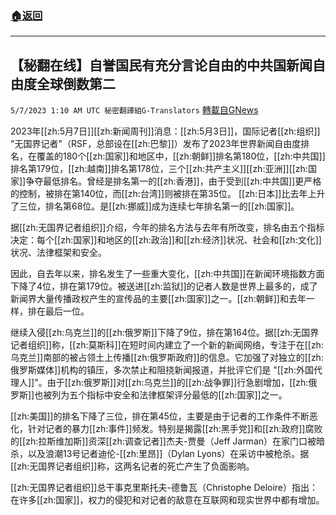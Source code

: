 ###  [:house:返回](README.md)
---


## 【秘翻在线】自誉国民有充分言论自由的中共国新闻自由度全球倒数第二
`5/7/2023 1:10 AM UTC 秘密翻譯組G-Translators` [轉載自GNews](https://gnews.org/articles/1280397)

         

2023年[[zh:5月7日]][[zh:新闻周刊]]消息：[[zh:5月3日]]，国际记者[[zh:组织]] "无国界记者"（RSF，总部设在[[zh:巴黎]]）发布了2023年世界新闻自由度排名，在覆盖的180个[[zh:国家]]和地区中，[[zh:朝鲜]]排名第180位，[[zh:中共国]]排名第179位，[[zh:越南]]排名第178位，三个[[zh:共产主义]][[zh:亚洲]][[zh:国家]]争夺最低排名。曾经是排名第一的[[zh:香港]]，由于受到[[zh:中共国]]更严格的控制，被排在第140位，而[[zh:台湾]]则被排在第35位。 [[zh:日本]]比去年上升了三位，排名第68位。是[[zh:挪威]]成为连续七年排名第一的[[zh:国家]]。

据[[zh:无国界记者组织]]介绍，今年的排名方法与去年有所改变，排名由五个指标决定：每个[[zh:国家]]和地区的[[zh:政治]]和[[zh:经济]]状况、社会和[[zh:文化]]状况、法律框架和安全。

因此，自去年以来，排名发生了一些重大变化，[[zh:中共国]]在新闻环境指数方面下降了4位，排在第179位。被送进[[zh:监狱]]的记者人数是世界上最多的，成了新闻界大量传播政权产生的宣传品的主要[[zh:国家]]之一。[[zh:朝鲜]]和去年一样，排在最后一位。

继续入侵[[zh:乌克兰]]的[[zh:俄罗斯]]下降了9位，排在第164位。据[[zh:无国界记者组织]]称，[[zh:莫斯科]]在短时间内建立了一个新的新闻网络，专注于在[[zh:乌克兰]]南部的被占领土上传播[[zh:俄罗斯政府]]的信息。它加强了对独立的[[zh:俄罗斯媒体]]机构的镇压，多次禁止和阻挠新闻报道，并批评它们是 "[[zh:外国代理人]]"。由于[[zh:俄罗斯]]对[[zh:乌克兰]]的[[zh:战争罪]]行急剧增加，[[zh:俄罗斯]]也被列为五个指标中安全和法律框架评分最低的[[zh:国家]]之一。

[[zh:美国]]的排名下降了三位，排在第45位，主要是由于记者的工作条件不断恶化，针对记者的暴力[[zh:事件]]频发。特别是揭露[[zh:黑手党]]和[[zh:政府]]腐败的[[zh:拉斯维加斯]]资深[[zh:调查记者]]杰夫\-贾曼（Jeff Jarman）在家门口被暗杀，以及浪潮13号记者迪伦\-[[zh:里昂]]（Dylan Lyons）在采访中被枪杀。据[[zh:无国界记者组织]]称，这两名记者的死亡产生了负面影响。

[[zh:无国界记者组织]]总干事克里斯托夫\-德鲁瓦（Christophe Deloire）指出：在许多[[zh:国家]]，权力的侵犯和对记者的敌意在互联网和现实世界中都有增加。
